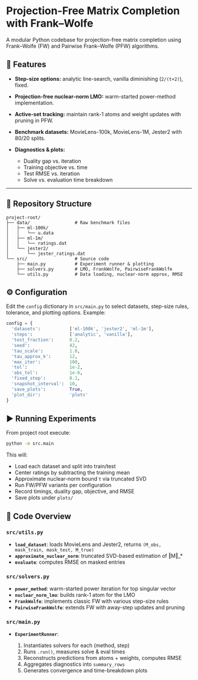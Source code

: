 # Projection-Free Matrix Completion with Frank–Wolfe

A modular Python codebase for projection-free matrix completion using Frank–Wolfe (FW) and Pairwise Frank–Wolfe (PFW) algorithms.

## 🚀 Features

* **Step-size options:** analytic line-search, vanilla diminishing (`2/(t+2)`), fixed.
* **Projection-free nuclear-norm LMO:** warm-started power-method implementation.
* **Active-set tracking:** maintain rank-1 atoms and weight updates with pruning in PFW.
* **Benchmark datasets:** MovieLens-100k, MovieLens-1M, Jester2 with 80/20 splits.
* **Diagnostics & plots:**

  * Duality gap vs. iteration
  * Training objective vs. time
  * Test RMSE vs. iteration
  * Solve vs. evaluation time breakdown

---

## 💾 Repository Structure

```
project-root/
├── data/                 # Raw benchmark files
│   ├── ml-100k/
│   │   └── u.data
│   ├── ml-1m/
│   │   └── ratings.dat
│   └── jester2/
│       └── jester_ratings.dat
└── src/                  # Source code
    ├── main.py           # Experiment runner & plotting
    ├── solvers.py        # LMO, FrankWolfe, PairwiseFrankWolfe
    └── utils.py          # Data loading, nuclear-norm approx, RMSE
```

## ⚙️ Configuration

Edit the `config` dictionary in `src/main.py` to select datasets, step-size rules, tolerance, and plotting options. Example:

```python
config = {
  'datasets':           ['ml-100k', 'jester2', 'ml-1m'],
  'steps':              ['analytic', 'vanilla'],
  'test_fraction':      0.2,
  'seed':               42,
  'tau_scale':          1.0,
  'tau_approx_k':       12,
  'max_iter':           100,
  'tol':                1e-2,
  'abs_tol':            1e-6,
  'fixed_step':         0.1,
  'snapshot_interval':  10,
  'save_plots':         True,
  'plot_dir':           'plots'
}
```

## ▶️ Running Experiments

From project root execute:

```bash
python -m src.main
```

This will:

* Load each dataset and split into train/test
* Center ratings by subtracting the training mean
* Approximate nuclear-norm bound τ via truncated SVD
* Run FW/PFW variants per configuration
* Record timings, duality gap, objective, and RMSE
* Save plots under `plots/`

## 📝 Code Overview

### `src/utils.py`

* **`load_dataset`**: loads MovieLens and Jester2, returns `(M_obs, mask_train, mask_test, M_true)`
* **`approximate_nuclear_norm`**: truncated SVD-based estimation of ‖M‖\_\*
* **`evaluate`**: computes RMSE on masked entries

### `src/solvers.py`

* **`power_method`**: warm-started power iteration for top singular vector
* **`nuclear_norm_lmo`**: builds rank-1 atom for the LMO
* **`FrankWolfe`**: implements classic FW with various step-size rules
* **`PairwiseFrankWolfe`**: extends FW with away-step updates and pruning

### `src/main.py`

* **`ExperimentRunner`**:

  1. Instantiates solvers for each (method, step)
  2. Runs `.run()`, measures solve & eval times
  3. Reconstructs predictions from atoms + weights, computes RMSE
  4. Aggregates diagnostics into `summary_rows`
  5. Generates convergence and time-breakdown plots
